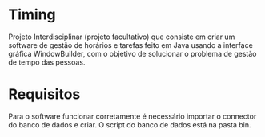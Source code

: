 # Timing
Projeto Interdisciplinar (projeto facultativo) que consiste em criar um software de gestão de horários e tarefas feito em Java usando a interface gráfica WindowBuilder, com o objetivo de solucionar o problema de gestão de tempo das pessoas.

# Requisitos
Para o software funcionar corretamente é necessário importar o connector do banco de dados e criar.
O script do banco de dados está na pasta bin.
